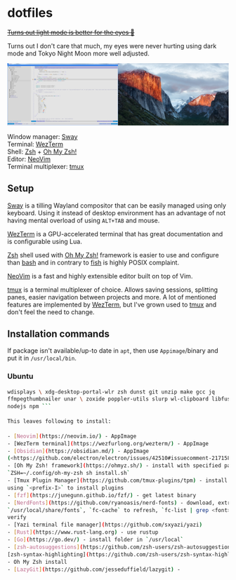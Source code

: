 # dotfiles

[~~Turns out light mode is better for the eyes
🤯~~](https://www.allaboutvision.com/digital-eye-strain/is-dark-mode-better-for-eyes/)

Turns out I don't care that much, my eyes were never hurting using dark mode
and Tokyo Night Moon more well adjusted.

[![Setup image](setup.png)](setup.png)

Window manager: [Sway](https://github.com/swaywm/sway)  
Terminal: [WezTerm](https://github.com/wez/wezterm)  
Shell: [Zsh](https://www.zsh.org/) + [Oh My Zsh!](https://ohmyz.sh/)  
Editor: [NeoVim](https://github.com/neovim/neovim)  
Terminal multiplexer: [tmux](https://github.com/tmux/tmux)

## Setup

[Sway](https://github.com/swaywm/sway) is a tilling Wayland compositor that can
be easily managed using only keyboard. Using it instead of desktop environment
has an advantage of not having mental overload of using `ALT+TAB` and mouse.

[WezTerm](https://github.com/wez/wezterm) is a GPU-accelerated terminal that
has great documentation and is configurable using Lua.

[Zsh](https://www.zsh.org/) shell used with [Oh My Zsh!](https://ohmyz.sh/)
framework is easier to use and configure than
[bash](https://www.gnu.org/software/bash/) and in contrary to
[fish](https://fishshell.com/) is highly POSIX complaint.

[NeoVim](https://github.com/neovim/neovim) is a fast and highly extensible
editor built on top of Vim.

[tmux](https://github.com/tmux/tmux) is a terminal multiplexer of choice.
Allows saving sessions, splitting panes, easier navigation between projects and
more. A lot of mentioned features are implemented by
[WezTerm](https://github.com/wez/wezterm), but I've grown used to
[tmux](https://github.com/tmux/tmux) and don't feel the need to change.

## Installation commands

If package isn't available/up-to date in `apt`, then use `Appimage`/binary and
put it in `/usr/local/bin`.

### Ubuntu

```bash sudo apt update -y sudo apt install sway grim wofi ripgrep fd-find tmux
wdisplays \ xdg-desktop-portal-wlr zsh dunst git unzip make gcc jq
ffmpegthumbnailer unar \ zoxide poppler-utils slurp wl-clipboard libfuse2 curl
nodejs npm ```

This leaves following to install:

- [Neovim](https://neovim.io/) - AppImage
- [WezTerm terminal](https://wezfurlong.org/wezterm/) - AppImage
- [Obsidian](https://obsidian.md/) - AppImage
(<https://github.com/electron/electron/issues/42510#issuecomment-2171583086>)
- [Oh My Zsh! framework](https://ohmyz.sh/) - install with specified path:
`ZSH=~/.config/oh-my-zsh sh install.sh`
- [Tmux Plugin Manager](https://github.com/tmux-plugins/tpm) - install plugins
using `<prefix-I>` to install plugins
- [fzf](https://junegunn.github.io/fzf/) - get latest binary
- [NerdFonts](https://github.com/ryanoasis/nerd-fonts) - download, extract to
`/usr/local/share/fonts`, `fc-cache` to refresh, `fc-list | grep <font>` to
verify
- [Yazi terminal file manager](https://github.com/sxyazi/yazi)
- [Rust](https://www.rust-lang.org) - use rustup
- [Go](https://go.dev/) - install folder in `/usr/local`
- [zsh-autosuggestions](https://github.com/zsh-users/zsh-autosuggestions/) and
[zsh-syntax-highlighting](https://github.com/zsh-users/zsh-syntax-highlighting)
- Oh My Zsh install
- [LazyGit](https://github.com/jesseduffield/lazygit) -
